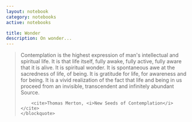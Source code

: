 ```yaml
---
layout: notebook
category: notebooks
active: notebooks

title: Wonder
description: On wonder...
---
```


<!--<div class="note"></div>-->

<div class="note">
	<blockquote>
		<p>Contemplation is the highest expression of man's intellectual and spiritual life. It is that life itself, fully awake, fully active, fully aware that it is alive. It is spiritual wonder. It is spontaneous awe at the sacredness of life, of being. It is gratitude for life, for awareness and for being. It is a vivid realization of the fact that life and being in us proceed from an invisible, transcendent and infinitely abundant Source.</p>

		<cite>Thomas Merton, <i>New Seeds of Contemplation</i></cite>
	</blockquote>
</div>